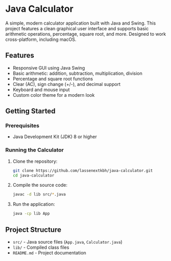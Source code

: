# Java Calculator

A simple, modern calculator application built with Java and Swing. This project features a clean graphical user interface and supports basic arithmetic operations, percentage, square root, and more. Designed to work cross-platform, including macOS.

## Features

- Responsive GUI using Java Swing
- Basic arithmetic: addition, subtraction, multiplication, division
- Percentage and square root functions
- Clear (AC), sign change (+/-), and decimal support
- Keyboard and mouse input
- Custom color theme for a modern look


## Getting Started

### Prerequisites

- Java Development Kit (JDK) 8 or higher

### Running the Calculator

1. Clone the repository:
	```sh
	git clone https://github.com/lassenextkbh/java-calculator.git
	cd java-calculator
	```
2. Compile the source code:
	```sh
	javac -d lib src/*.java
	```
3. Run the application:
	```sh
	java -cp lib App
	```

## Project Structure

- `src/` - Java source files (`App.java`, `Calculator.java`)
- `lib/` - Compiled class files
- `README.md` - Project documentation
